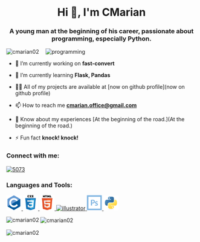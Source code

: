 
<h1 align="center">Hi 👋, I'm CMarian</h1>
<h3 align="center">A young man at the beginning of his career, passionate about programming, especially Python.</h3>
<img align="right" alt="programming" width="400" src="https://media.tenor.com/NOYF3f82b_gAAAAC/programmer.gif">
<p align="left"> <img src="https://komarev.com/ghpvc/?username=cmarian02&label=Profile%20views&color=e97c16&style=flat" alt="cmarian02" /> </p>

- 🔭 I’m currently working on **fast-convert**

- 🌱 I’m currently learning **Flask, Pandas**

- 👨‍💻 All of my projects are available at [now on github profile](now on github profile)

- 📫 How to reach me **cmarian.office@gmail.com**

- 📄 Know about my experiences [At the beginning of the road.](At the beginning of the road.)

- ⚡ Fun fact **knock! knock!**

<h3 align="left">Connect with me:</h3>
<p align="left">
<a href="https://discord.gg/#5073" target="blank"><img align="center" src="https://raw.githubusercontent.com/rahuldkjain/github-profile-readme-generator/master/src/images/icons/Social/discord.svg" alt="5073" height="30" width="40" /></a>
</p>

<h3 align="left">Languages and Tools:</h3>
<p align="left"> <a href="https://www.cprogramming.com/" target="_blank" rel="noreferrer"> <img src="https://raw.githubusercontent.com/devicons/devicon/master/icons/c/c-original.svg" alt="c" width="40" height="40"/> </a> <a href="https://www.w3schools.com/css/" target="_blank" rel="noreferrer"> <img src="https://raw.githubusercontent.com/devicons/devicon/master/icons/css3/css3-original-wordmark.svg" alt="css3" width="40" height="40"/> </a> <a href="https://www.w3.org/html/" target="_blank" rel="noreferrer"> <img src="https://raw.githubusercontent.com/devicons/devicon/master/icons/html5/html5-original-wordmark.svg" alt="html5" width="40" height="40"/> </a> <a href="https://www.adobe.com/in/products/illustrator.html" target="_blank" rel="noreferrer"> <img src="https://www.vectorlogo.zone/logos/adobe_illustrator/adobe_illustrator-icon.svg" alt="illustrator" width="40" height="40"/> </a> <a href="https://www.photoshop.com/en" target="_blank" rel="noreferrer"> <img src="https://raw.githubusercontent.com/devicons/devicon/master/icons/photoshop/photoshop-line.svg" alt="photoshop" width="40" height="40"/> </a> <a href="https://www.python.org" target="_blank" rel="noreferrer"> <img src="https://raw.githubusercontent.com/devicons/devicon/master/icons/python/python-original.svg" alt="python" width="40" height="40"/> </a> </p>

<p><img align="left" src="https://github-readme-stats.vercel.app/api/top-langs?username=cmarian02&show_icons=true&theme=cobalt&locale=en&layout=compact" alt="cmarian02" /></p>

<p>&nbsp;<img align="center" src="https://github-readme-stats.vercel.app/api?username=cmarian02&show_icons=true&theme=cobalt&locale=en" alt="cmarian02" /></p>

<p><img align="center" src="https://github-readme-streak-stats.herokuapp.com/?user=cmarian02&theme=dark" alt="cmarian02" /></p>
